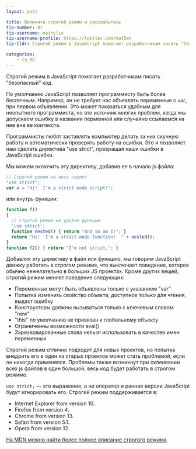 ```yaml
---
layout: post

title: Включите строгий режим и расслабьтесь
tip-number: 07
tip-username: nainslie
tip-username-profile: https://twitter.com/nat5an
tip-tldr: Строгий режим в JavaScript помогает разработчикам писать "безопасный" код.

categories:
    - ru_RU
---
```


Строгий режим в JavaScript помогает разработчикам писать "безопасный" код.

По умолчанию JavaScript позволяет программисту быть более беспечным. Например, он не требует нас объявлять переменные с `var`, при первом объявлении. Это может показаться удобным для неопытного программиста, но это источник многих проблем, когда мы допускаем ошибку в названии перменной или случайно ссылаемся на нее вне ее контекста.

Программисты любят заставлять компьютер делать за них скучную работу и автоматически проверять работу на ошибки. Это и позволяет нам cделать директива "use strict", превращая наши ошибки в JavaScript ошибки.

Мы можем включить эту директиву, добавив ее в начало js файла:

```javascript
// Строгий режим на весь скрипт
"use strict";
var v = "Hi!  I'm a strict mode script!";
```

или внутрь функции:

```javascript
function f()
{
  // Строгий режим на уровне функции
  'use strict';
  function nested() { return "And so am I!"; }
  return "Hi!  I'm a strict mode function!  " + nested();
}
function f2() { return "I'm not strict."; }
```

Добавляя эту директиву в файл или функцию, мы говорим JavaScript движку работать в строгом режиме, что выключает поведение, которое обычно нежелательно в больших JS проектах. Кроме других вещей, строгий режим меняет поведение следующих:

* Переменные могут быть объявлены только с указанием "var"
* Попытка изменить свойство объекта, доступное только для чтения, выдаст ошибку
* Конструкторы должны вызываться только с ключевым словом "new"
* "this" по умолчанию не привязан к глобальному объекту
* Ограниченны возможности eval()
* Зарезервированные слова нельзя использовать в качестве имен переменных

Строгий режим отлично подходит для новых проектов, но попытка внедрить его в один из старых проектов может стать проблемой, если он никогда применялся. Проблемы также возникнут при склеивании всех js файлов в один большой, весь код будет работать в строгом режиме.

`use strict;` — это выражение, а не оператор и ранние версии JavaScript будут игнорировать его.
Строгий режим поддерживается в:

* Internet Explorer from version 10.
* Firefox from version 4.
* Chrome from version 13.
* Safari from version 5.1.
* Opera from version 12.

[На MDN можно найти более полное описание строгого режима](https://developer.mozilla.org/en-US/docs/Web/JavaScript/Reference/Strict_mode).

